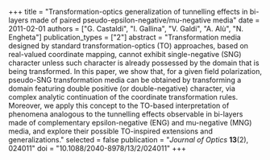 +++
title = "Transformation-optics generalization of tunnelling effects in bi-layers made of paired pseudo-epsilon-negative/mu-negative media"
date = 2011-02-01
authors = ["G. Castaldi", "I. Gallina", "V. Galdi", "A. Alù", "N. Engheta"]
publication_types = ["2"]
abstract = "Transformation media designed by standard transformation-optics (TO) approaches, based on real-valued coordinate mapping, cannot exhibit single-negative (SNG) character unless such character is already possessed by the domain that is being transformed. In this paper, we show that, for a given field polarization, pseudo-SNG transformation media can be obtained by transforming a domain featuring double positive (or double-negative) character, via complex analytic continuation of the coordinate transformation rules. Moreover, we apply this concept to the TO-based interpretation of phenomena analogous to the tunnelling effects observable in bi-layers made of complementary epsilon-negative (ENG) and mu-negative (MNG) media, and explore their possible TO-inspired extensions and generalizations."
selected = false
publication = "*Journal of Optics* **13**(2), 024011"
doi = "10.1088/2040-8978/13/2/024011"
+++
